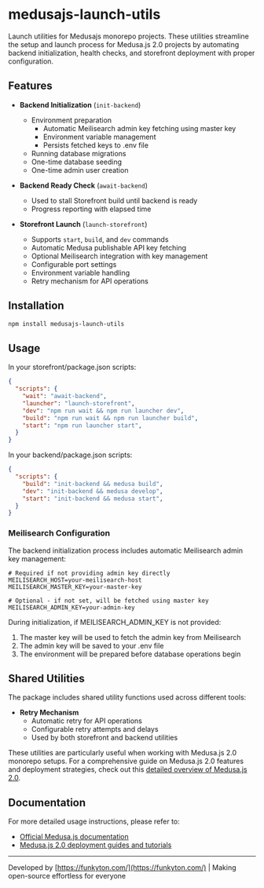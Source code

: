 # medusajs-launch-utils

Launch utilities for Medusajs monorepo projects. These utilities streamline the setup and launch process for Medusa.js 2.0 projects by automating backend initialization, health checks, and storefront deployment with proper configuration.

## Features

- **Backend Initialization** (`init-backend`)
  - Environment preparation
    - Automatic Meilisearch admin key fetching using master key
    - Environment variable management
    - Persists fetched keys to .env file
  - Running database migrations 
  - One-time database seeding
  - One-time admin user creation 

- **Backend Ready Check** (`await-backend`)
  - Used to stall Storefront build until backend is ready
  - Progress reporting with elapsed time

- **Storefront Launch** (`launch-storefront`)
  - Supports `start`, `build`, and `dev` commands
  - Automatic Medusa publishable API key fetching
  - Optional Meilisearch integration with key management
  - Configurable port settings
  - Environment variable handling
  - Retry mechanism for API operations

## Installation

```bash
npm install medusajs-launch-utils
```

## Usage

In your storefront/package.json scripts:

```json
{
  "scripts": {
    "wait": "await-backend",
    "launcher": "launch-storefront",
    "dev": "npm run wait && npm run launcher dev",
    "build": "npm run wait && npm run launcher build",
    "start": "npm run launcher start",
  }
}
```

In your backend/package.json scripts:

```json
{
  "scripts": {
    "build": "init-backend && medusa build",
    "dev": "init-backend && medusa develop",
    "start": "init-backend && medusa start",
  }
}
```

### Meilisearch Configuration

The backend initialization process includes automatic Meilisearch admin key management:

```env
# Required if not providing admin key directly
MEILISEARCH_HOST=your-meilisearch-host
MEILISEARCH_MASTER_KEY=your-master-key

# Optional - if not set, will be fetched using master key
MEILISEARCH_ADMIN_KEY=your-admin-key
```

During initialization, if MEILISEARCH_ADMIN_KEY is not provided:
1. The master key will be used to fetch the admin key from Meilisearch
2. The admin key will be saved to your .env file
3. The environment will be prepared before database operations begin

## Shared Utilities

The package includes shared utility functions used across different tools:

- **Retry Mechanism**
  - Automatic retry for API operations
  - Configurable retry attempts and delays
  - Used by both storefront and backend utilities

These utilities are particularly useful when working with Medusa.js 2.0 monorepo setups. For a comprehensive guide on Medusa.js 2.0 features and deployment strategies, check out this [detailed overview of Medusa.js 2.0](https://funkyton.com/medusajs-2-0-is-finally-here/).

## Documentation

For more detailed usage instructions, please refer to:
- [Official Medusa.js documentation](https://docs.medusajs.com/)
- [Medusa.js 2.0 deployment guides and tutorials](https://funkyton.com/)

---
Developed by [https://funkyton.com/](https://funkyton.com/) | Making open-source effortless for everyone
